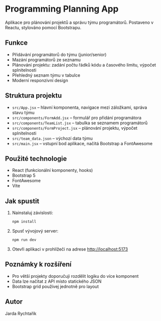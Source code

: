 # Programming Planning App

Aplikace pro plánování projektů a správu týmu programátorů. Postaveno v Reactu, stylováno pomocí Bootstrapu.

## Funkce

- Přidávání programátorů do týmu (junior/senior)
- Mazání programátorů ze seznamu
- Plánování projektu: zadání počtu řádků kódu a časového limitu, výpočet splnitelnosti
- Přehledný seznam týmu v tabulce
- Moderní responzivní design

## Struktura projektu

- `src/App.jsx` – hlavní komponenta, navigace mezi záložkami, správa stavu týmu
- `src/components/FormAdd.jsx` – formulář pro přidání programátora
- `src/components/TeamList.jsx` – tabulka se seznamem programátorů
- `src/components/FormProject.jsx` – plánování projektu, výpočet splnitelnosti
- `src/team_data.json` – výchozí data týmu
- `src/main.jsx` – vstupní bod aplikace, načítá Bootstrap a FontAwesome

## Použité technologie

- React (funkcionální komponenty, hooks)
- Bootstrap 5
- FontAwesome
- Vite

## Jak spustit

1. Nainstaluj závislosti:
   ```bash
   npm install
   ```
2. Spusť vývojový server:
   ```bash
   npm run dev
   ```
3. Otevři aplikaci v prohlížeči na adrese [http://localhost:5173](http://localhost:5173)

## Poznámky k rozšíření

- Pro větší projekty doporučuji rozdělit logiku do více komponent
- Data lze načítat z API místo statického JSON
- Bootstrap grid používej jednotně pro layout

## Autor

Jarda Rychtařík
